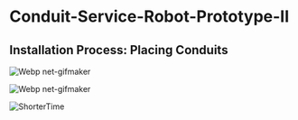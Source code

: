 # Conduit-Service-Robot-Prototype-II

## Installation Process: Placing Conduits

![Webp net-gifmaker](https://user-images.githubusercontent.com/65818525/130485846-8600d601-fa53-42a6-a69c-617790232353.gif)


![Webp net-gifmaker](https://user-images.githubusercontent.com/65818525/130485681-cd30471b-ed2a-4a76-b23a-fc2c067cd1e5.gif)


![ShorterTime](https://user-images.githubusercontent.com/65818525/130485757-268c3ffc-956d-4448-a036-890802cbb4f3.gif)
